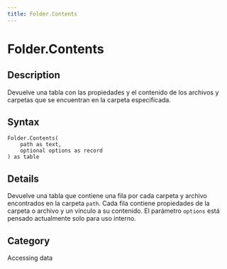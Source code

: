```yaml
---
title: Folder.Contents
---
```


# Folder.Contents


## Description

Devuelve una tabla con las propiedades y el contenido de los archivos y carpetas que se encuentran en la carpeta especificada.


## Syntax

```powerquery
Folder.Contents(
    path as text,
    optional options as record
) as table
```


## Details

Devuelve una tabla que contiene una fila por cada carpeta y archivo encontrados en la carpeta <code>path</code>. Cada fila contiene propiedades de la carpeta o archivo y un vínculo a su contenido. El parámetro <code>options</code> está pensado actualmente solo para uso interno.



## Category
Accessing data
